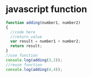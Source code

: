 # javascript function
```javascript
function adding(number1, number2)
{
  //code here
  //return value
  var result = number1 + number2;
  return result;
}
//use function
console.log(adding(3,2));
//reuse function
console.log(adding(4,4));
```
